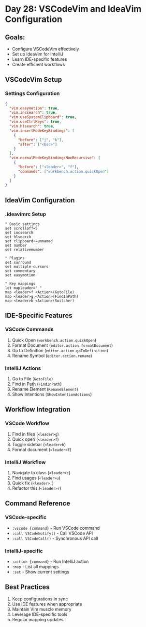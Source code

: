 # Day 28: VSCodeVim and IdeaVim Configuration

## Goals:

- Configure VSCodeVim effectively
- Set up IdeaVim for IntelliJ
- Learn IDE-specific features
- Create efficient workflows

## VSCodeVim Setup

### Settings Configuration

```json
{
  "vim.easymotion": true,
  "vim.incsearch": true,
  "vim.useSystemClipboard": true,
  "vim.useCtrlKeys": true,
  "vim.hlsearch": true,
  "vim.insertModeKeyBindings": [
    {
      "before": ["j", "k"],
      "after": ["<Esc>"]
    }
  ],
  "vim.normalModeKeyBindingsNonRecursive": [
    {
      "before": ["<leader>", "f"],
      "commands": ["workbench.action.quickOpen"]
    }
  ]
}
```

## IdeaVim Configuration

### .ideavimrc Setup

```vim
" Basic settings
set scrolloff=5
set incsearch
set hlsearch
set clipboard+=unnamed
set number
set relativenumber

" Plugins
set surround
set multiple-cursors
set commentary
set easymotion

" Key mappings
let mapleader=" "
map <leader>f <Action>(GotoFile)
map <leader>g <Action>(FindInPath)
map <leader>b <Action>(Switcher)
```

## IDE-Specific Features

### VSCode Commands

1. Quick Open (`workbench.action.quickOpen`)
2. Format Document (`editor.action.formatDocument`)
3. Go to Definition (`editor.action.goToDefinition`)
4. Rename Symbol (`editor.action.rename`)

### IntelliJ Actions

1. Go to File (`GotoFile`)
2. Find in Path (`FindInPath`)
3. Rename Element (`RenameElement`)
4. Show Intentions (`ShowIntentionActions`)

## Workflow Integration

### VSCode Workflow

1. Find in files (`<leader>g`)
2. Quick open (`<leader>f`)
3. Toggle sidebar (`<leader>b`)
4. Format document (`<leader>F`)

### IntelliJ Workflow

1. Navigate to class (`<leader>c`)
2. Find usages (`<leader>u`)
3. Quick fix (`<leader>.`)
4. Refactor this (`<leader>r`)

## Command Reference

### VSCode-specific

- `:vscode {command}` - Run VSCode command
- `:call VSCodeNotify()` - Call VSCode API
- `:call VSCodeCall()` - Synchronous API call

### IntelliJ-specific

- `:action {command}` - Run IntelliJ action
- `:map` - List all mappings
- `:set` - Show current settings

## Best Practices

1. Keep configurations in sync
2. Use IDE features when appropriate
3. Maintain Vim muscle memory
4. Leverage IDE-specific tools
5. Regular mapping updates
